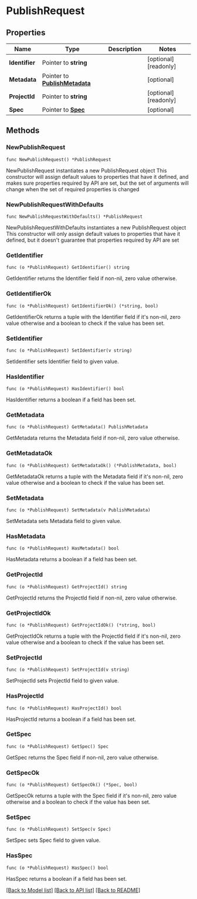 # PublishRequest

## Properties

Name | Type | Description | Notes
------------ | ------------- | ------------- | -------------
**Identifier** | Pointer to **string** |  | [optional] [readonly] 
**Metadata** | Pointer to [**PublishMetadata**](PublishMetadata.md) |  | [optional] 
**ProjectId** | Pointer to **string** |  | [optional] [readonly] 
**Spec** | Pointer to [**Spec**](Spec.md) |  | [optional] 

## Methods

### NewPublishRequest

`func NewPublishRequest() *PublishRequest`

NewPublishRequest instantiates a new PublishRequest object
This constructor will assign default values to properties that have it defined,
and makes sure properties required by API are set, but the set of arguments
will change when the set of required properties is changed

### NewPublishRequestWithDefaults

`func NewPublishRequestWithDefaults() *PublishRequest`

NewPublishRequestWithDefaults instantiates a new PublishRequest object
This constructor will only assign default values to properties that have it defined,
but it doesn't guarantee that properties required by API are set

### GetIdentifier

`func (o *PublishRequest) GetIdentifier() string`

GetIdentifier returns the Identifier field if non-nil, zero value otherwise.

### GetIdentifierOk

`func (o *PublishRequest) GetIdentifierOk() (*string, bool)`

GetIdentifierOk returns a tuple with the Identifier field if it's non-nil, zero value otherwise
and a boolean to check if the value has been set.

### SetIdentifier

`func (o *PublishRequest) SetIdentifier(v string)`

SetIdentifier sets Identifier field to given value.

### HasIdentifier

`func (o *PublishRequest) HasIdentifier() bool`

HasIdentifier returns a boolean if a field has been set.

### GetMetadata

`func (o *PublishRequest) GetMetadata() PublishMetadata`

GetMetadata returns the Metadata field if non-nil, zero value otherwise.

### GetMetadataOk

`func (o *PublishRequest) GetMetadataOk() (*PublishMetadata, bool)`

GetMetadataOk returns a tuple with the Metadata field if it's non-nil, zero value otherwise
and a boolean to check if the value has been set.

### SetMetadata

`func (o *PublishRequest) SetMetadata(v PublishMetadata)`

SetMetadata sets Metadata field to given value.

### HasMetadata

`func (o *PublishRequest) HasMetadata() bool`

HasMetadata returns a boolean if a field has been set.

### GetProjectId

`func (o *PublishRequest) GetProjectId() string`

GetProjectId returns the ProjectId field if non-nil, zero value otherwise.

### GetProjectIdOk

`func (o *PublishRequest) GetProjectIdOk() (*string, bool)`

GetProjectIdOk returns a tuple with the ProjectId field if it's non-nil, zero value otherwise
and a boolean to check if the value has been set.

### SetProjectId

`func (o *PublishRequest) SetProjectId(v string)`

SetProjectId sets ProjectId field to given value.

### HasProjectId

`func (o *PublishRequest) HasProjectId() bool`

HasProjectId returns a boolean if a field has been set.

### GetSpec

`func (o *PublishRequest) GetSpec() Spec`

GetSpec returns the Spec field if non-nil, zero value otherwise.

### GetSpecOk

`func (o *PublishRequest) GetSpecOk() (*Spec, bool)`

GetSpecOk returns a tuple with the Spec field if it's non-nil, zero value otherwise
and a boolean to check if the value has been set.

### SetSpec

`func (o *PublishRequest) SetSpec(v Spec)`

SetSpec sets Spec field to given value.

### HasSpec

`func (o *PublishRequest) HasSpec() bool`

HasSpec returns a boolean if a field has been set.


[[Back to Model list]](../README.md#documentation-for-models) [[Back to API list]](../README.md#documentation-for-api-endpoints) [[Back to README]](../README.md)



